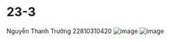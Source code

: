 # 23-3
Nguyễn Thanh Trường
22810310420
![image](https://github.com/user-attachments/assets/9e0168ea-accb-427e-9023-e87b989a41bc)
![image](https://github.com/user-attachments/assets/25f4a09c-b01d-4903-a7fc-0ffb883e8ef7)


